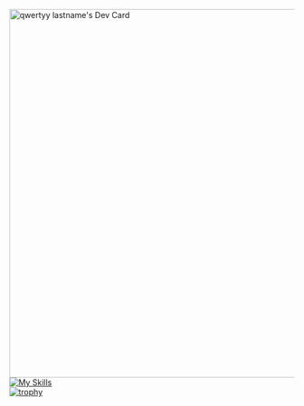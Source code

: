 <a href="https://app.daily.dev/qwertyy"><img src="https://api.daily.dev/devcards/v2/qau4bmhYnV6wiKKhAeIkE.png?type=wide&r=7jy" width="652" alt="qwertyy lastname's Dev Card"/></a><br>
[![My Skills](https://skillicons.dev/icons?perline=10&i=bash,blender,coffeescript,css,devto,discord,django,electron,github,gmail,html,js,jquery,linux,lua,md,mint,obsidian,powershell,py,replit,robloxstudio,rust,stackoverflow,sublime,svg,ubuntu,unity,vscode,windows)](https://skillicons.dev)<br>
[![trophy](https://github-profile-trophy.vercel.app/?username=qwertyy-dev)](https://github.com/ryo-ma/github-profile-trophy)
